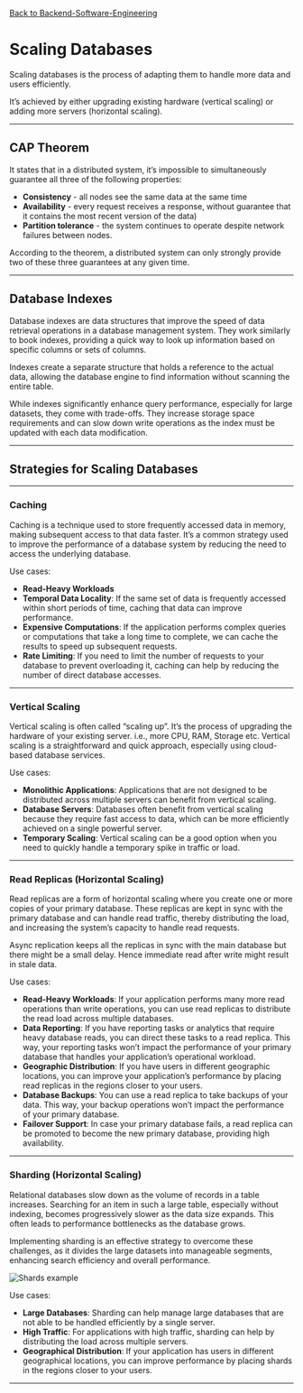 [Back to Backend-Software-Engineering](backend-software-engineering.md)

# Scaling Databases

Scaling databases is the process of adapting them to handle more data and users efficiently.

It’s achieved by either upgrading existing hardware (vertical scaling) or adding more servers (horizontal scaling).

---
## CAP Theorem

It states that in a distributed system, it’s impossible to simultaneously guarantee all three of the following properties: 

- **Consistency** - all nodes see the same data at the same time
- **Availability** - every request receives a response, without guarantee that it contains the most recent version of the data)
- **Partition tolerance** - the system continues to operate despite network failures between nodes.

According to the theorem, a distributed system can only strongly provide two of these three guarantees at any given time. 

---
## Database Indexes

Database indexes are data structures that improve the speed of data retrieval operations in a database management system. They work similarly to book indexes, providing a quick way to look up information based on specific columns or sets of columns.

Indexes create a separate structure that holds a reference to the actual data, allowing the database engine to find information without scanning the entire table.

While indexes significantly enhance query performance, especially for large datasets, they come with trade-offs. They increase storage space requirements and can slow down write operations as the index must be updated with each data modification.

---
## Strategies for Scaling Databases

---
### Caching

Caching is a technique used to store frequently accessed data in memory, making subsequent access to that data faster. It’s a common strategy used to improve the performance of a database system by reducing the need to access the underlying database.

Use cases:

- **Read-Heavy Workloads**
- **Temporal Data Locality**: If the same set of data is frequently accessed within short periods of time, caching that data can improve performance.
- **Expensive Computations**: If the application performs complex queries or computations that take a long time to complete, we can cache the results to speed up subsequent requests.
- **Rate Limiting**: If you need to limit the number of requests to your database to prevent overloading it, caching can help by reducing the number of direct database accesses.

---
### Vertical Scaling

Vertical scaling is often called “scaling up”. It’s the process of upgrading the hardware of your existing server. i.e., more CPU, RAM, Storage etc. Vertical scaling is a straightforward and quick approach, especially using cloud-based database services.

Use cases:

- **Monolithic Applications**: Applications that are not designed to be distributed across multiple servers can benefit from vertical scaling.
- **Database Servers**: Databases often benefit from vertical scaling because they require fast access to data, which can be more efficiently achieved on a single powerful server.
- **Temporary Scaling**: Vertical scaling can be a good option when you need to quickly handle a temporary spike in traffic or load.

---
### Read Replicas (Horizontal Scaling)

Read replicas are a form of horizontal scaling where you create one or more copies of your primary database. These replicas are kept in sync with the primary database and can handle read traffic, thereby distributing the load, and increasing the system’s capacity to handle read requests.

Async replication keeps all the replicas in sync with the main database but there might be a small delay. Hence immediate read after write might result in stale data.

Use cases:

- **Read-Heavy Workloads**: If your application performs many more read operations than write operations, you can use read replicas to distribute the read load across multiple databases.
- **Data Reporting**: If you have reporting tasks or analytics that require heavy database reads, you can direct these tasks to a read replica. This way, your reporting tasks won’t impact the performance of your primary database that handles your application’s operational workload.
- **Geographic Distribution**: If you have users in different geographic locations, you can improve your application’s performance by placing read replicas in the regions closer to your users.
- **Database Backups**: You can use a read replica to take backups of your data. This way, your backup operations won’t impact the performance of your primary database.
- **Failover Support**: In case your primary database fails, a read replica can be promoted to become the new primary database, providing high availability.

---
### Sharding (Horizontal Scaling)

Relational databases slow down as the volume of records in a table increases. Searching for an item in such a large table, especially without indexing, becomes progressively slower as the data size expands. This often leads to performance bottlenecks as the database grows.

Implementing sharding is an effective strategy to overcome these challenges, as it divides the large datasets into manageable segments, enhancing search efficiency and overall performance.

![Shards example](shards-example.png)

Use cases:

- **Large Databases**: Sharding can help manage large databases that are not able to be handled efficiently by a single server.
- **High Traffic**: For applications with high traffic, sharding can help by distributing the load across multiple servers.
- **Geographical Distribution**: If your application has users in different geographical locations, you can improve performance by placing shards in the regions closer to your users.

---